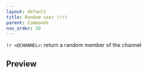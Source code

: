 ```yaml
---
layout: default
title: Random user (!r)
parent: Commands
nav_order: 20
---
```


`!r <@CHANNEL>`: return a random member of the channel

## Preview 
